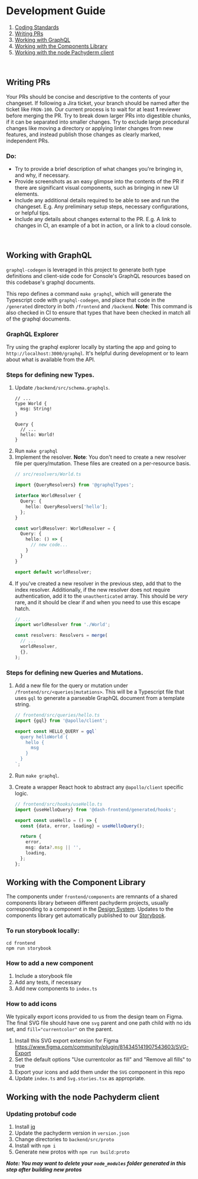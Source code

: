 # Development Guide

1. [Coding Standards](https://github.com/pachyderm/company/blob/master/handbook/frontend.md)
1. [Writing PRs](#writing-prs)
1. [Working with GraphQL](#working-with-graphql)
1. [Working with the Components Library](#working-with-the-component-library)
1. [Working with the node Pachyderm client](#working-with-the-node-pachyderm-client)

<br/>

## Writing PRs

Your PRs should be concise and descriptive to the contents of your changeset. If following a Jira ticket, your branch should be named after the ticket like `FRON-100`. Our current process is to wait for at least **1** reviewer before merging the PR. Try to break down larger PRs into digestible chunks, if it can be separated into smaller changes. Try to exclude large procedural changes like moving a directory or applying linter changes from new features, and instead publish those changes as clearly marked, independent PRs.

### Do:
- Try to provide a brief description of what changes you're bringing in, and why, if necessary.
- Provide screenshots as an easy glimpse into the contents of the PR if there are significant visual components, such as bringing in new UI elements.
- Include any additional details required to be able to see and run the changeset. E.g. Any preliminary setup steps, necessary configurations, or helpful tips.
- Include any details about changes external to the PR. E.g. A link to changes in CI, an example of a bot in action, or a link to a cloud console.

<br/>

## Working with GraphQL

`graphql-codegen` is leveraged in this project to generate both type definitions and client-side code for Console's GraphQL resources based on this codebase's graphql documents.

This repo defines a command `make graphql`, which will generate the Typescript code with `graphql-codegen`, and place that code in the `/generated` directory in both `/frontend` and `/backend`. **Note**: This command is also checked in CI to ensure that types that have been checked in match all of the graphql documents.

### GraphQL Explorer

Try using the graphql explorer locally by starting the app and going to `http://localhost:3000/graphql`. It's helpful during development or to learn about what is available from the API.

### Steps for defining new Types.
1. Update `/backend/src/schema.graphqls`.
    ```graphqls
    // ...
    type World {
      msg: String!
    }

    Query {
      // ...
      hello: World!
    }
    ```
1. Run `make graphql`
1. Implement the resolver. **Note**: You don't need to create a new resolver file per query/mutation. These files are created on a per-resource basis.
    ```ts
    // src/resolvers/World.ts

    import {QueryResolvers} from '@graphqlTypes';

    interface WorldResolver {
      Query: {
        hello: QueryResolvers['hello'];
      };
    }

    const worldResolver: WorldResolver = {
      Query: {
        hello: () => {
          // new code...
        }
      }
    }

    export default worldResolver;
    ```
1. If you've created a new resolver in the previous step, add that to the index resolver. Additionally, if the new resolver does not require authentication, add it to the `unauthenticated` array. This should be _very_ rare, and it should be clear if and when you need to use this escape hatch.
    ```ts
    // ...
    import worldResolver from './World';

    const resolvers: Resolvers = merge(
      // ...
      worldResolver,
      {},
    );
    ```
### Steps for defining new Queries and Mutations.
1. Add a new file for the query or mutation under `/frontend/src/<queries|mutations>`. This will be a Typescript file that uses `gql` to generate a parseable GraphQL document from a template string.

    ```ts
    // frontend/src/queries/hello.ts
    import {gql} from '@apollo/client';

    export const HELLO_QUERY = gql`
      query helloWorld {
        hello {
          msg
        }
      }
    `;
    ```
1. Run `make graphql`.
1. Create a wrapper React hook to abstract any `@apollo/client` specific logic.
    ```ts
    // frontend/src/hooks/useHello.ts
    import {useHelloQuery} from '@dash-frontend/generated/hooks';

    export const useHello = () => {
      const {data, error, loading} = useHelloQuery();

      return {
        error,
        msg: data?.msg || '',
        loading,
      };
    };
    ```

## Working with the Component Library

The components under `frontend/components` are remnants of a shared components library between different pachyderm projects, usually corresponding to a component in the [Design System](https://www.figma.com/file/AAydA6OQhML401OgwNLesv/Design-System?node-id=0%3A1&t=MbAAIPq0HDW9BDXr-0). Updates to the components library get automatically published to our [Storybook](https://console-components.netlify.app/).

### To run storybook locally:

```
cd frontend
npm run storybook
```

### How to add a new component

1. Include a storybook file
2. Add any tests, if necessary
3. Add new components to `index.ts`

### How to add icons
We typically export icons provided to us from the design team on Figma. The final SVG file should have one `svg` parent and one path child with no ids set, and `fill="currentcolor"` on the parent.

1. Install this SVG export extension for Figma https://www.figma.com/community/plugin/814345141907543603/SVG-Export
2. Set the default options "Use currentcolor as fill" and "Remove all fills" to true
3. Export your icons and add them under the `SVG` component in this repo
4. Update `index.ts` and `Svg.stories.tsx` as appropriate.


## Working with the node Pachyderm client
### Updating protobuf code

1. Install [jq](https://stedolan.github.io/jq/download/)
1. Update the pachyderm version in `version.json`
1. Change directories to `backend/src/proto`
1. Install with `npm i`
1. Generate new protos with `npm run build:proto`

***Note: You may want to delete your `node_modules` folder generated in this step after building new protos***
